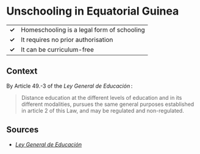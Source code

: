 # Unschooling in Equatorial Guinea
| | |
|-|-|
| __✓__ | Homeschooling is a legal form of schooling |
| __✓__ | It requires no prior authorisation |
| __✓__ | It can be curriculum-free |

## Context

By Article 49.-3 of the _Ley General de Educación_ :

> Distance education at the different levels of education and in its different modalities, pursues the same general purposes established in article 2 of this Law,
> and may be regulated and non-regulated.

## Sources

* [_Ley General de Educación_](https://www.unesco.org/education/edurights/media/docs/fc2478d778e12339679198d823bf980de6bc3b9e.pdf)
